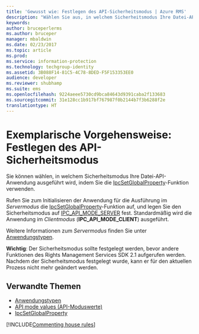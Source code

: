 ```yaml
---
title: 'Gewusst wie: Festlegen des API-Sicherheitsmodus | Azure RMS'
description: "Wählen Sie aus, in welchem Sicherheitsmodus Ihre Datei-API-Anwendung ausgeführt wird."
keywords: 
author: bruceperlerms
ms.author: bruceper
manager: mbaldwin
ms.date: 02/23/2017
ms.topic: article
ms.prod: 
ms.service: information-protection
ms.technology: techgroup-identity
ms.assetid: 3B088F14-81C5-4C78-8DED-F5F153353EE0
audience: developer
ms.reviewer: shubhamp
ms.suite: ems
ms.openlocfilehash: 9224aeee5730cd9bca84643d9391caba2f133683
ms.sourcegitcommit: 31e128cc1b917bf767987f0b2144b7f3b6288f2e
translationtype: HT
---
```

# <a name="how-to-set-the-api-security-mode"></a>Exemplarische Vorgehensweise: Festlegen des API-Sicherheitsmodus

Sie können wählen, in welchem Sicherheitsmodus Ihre Datei-API-Anwendung ausgeführt wird, indem Sie die [IpcSetGlobalProperty](https://msdn.microsoft.com/library/hh535270.aspx)-Funktion verwenden.

Rufen Sie zum Initialisieren der Anwendung für die Ausführung im *Servermodus* die [IpcSetGlobalProperty](https://msdn.microsoft.com/library/hh535270.aspx)-Funktion auf, und legen Sie den Sicherheitsmodus auf [IPC\_API\_MODE\_SERVER](https://msdn.microsoft.com/library/hh535236.aspx) fest. Standardmäßig wird die Anwendung im *Clientmodus* (**IPC\_API\_MODE\_CLIENT**) ausgeführt.

Weitere Informationen zum *Servermodus* finden Sie unter [Anwendungstypen](application-types.md).

**Wichtig**: Der Sicherheitsmodus sollte festgelegt werden, bevor andere Funktionen des Rights Management Services SDK 2.1 aufgerufen werden. Nachdem der Sicherheitsmodus festgelegt wurde, kann er für den aktuellen Prozess nicht mehr geändert werden.

## <a name="related-topics"></a>Verwandte Themen

* [Anwendungstypen](application-types.md)
* [API mode values (API-Moduswerte)](https://msdn.microsoft.com/library/hh535236.aspx)
* [IpcSetGlobalProperty](https://msdn.microsoft.com/library/hh535270.aspx)

[!INCLUDE[Commenting house rules](../includes/houserules.md)]